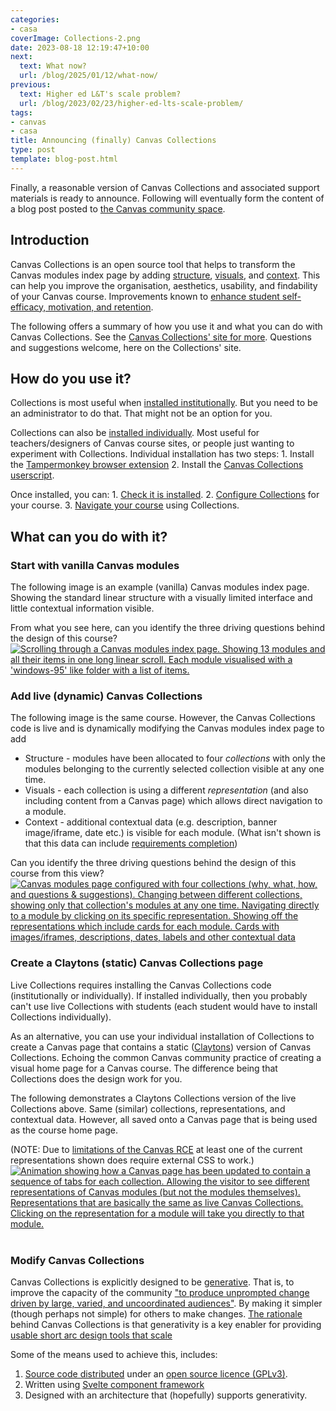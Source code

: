 ```yaml
---
categories:
- casa
coverImage: Collections-2.png
date: 2023-08-18 12:19:47+10:00
next:
  text: What now?
  url: /blog/2025/01/12/what-now/
previous:
  text: Higher ed L&T's scale problem?
  url: /blog/2023/02/23/higher-ed-lts-scale-problem/
tags:
- canvas
- casa
title: Announcing (finally) Canvas Collections
type: post
template: blog-post.html
---
```

Finally, a reasonable version of Canvas Collections and associated support materials is ready to announce. Following will eventually form the content of a blog post posted to [the Canvas community space](https://community.canvaslms.com/t5/Canvas/ct-p/canvas).

## Introduction

Canvas Collections is an open source tool that helps to transform the Canvas modules index page by adding [structure](https://djplaner.github.io/canvas-collections/#structure), [visuals](https://djplaner.github.io/canvas-collections/#visuals), and [context](https://djplaner.github.io/canvas-collections/#context). This can help you improve the organisation, aesthetics, usability, and findability of your Canvas course. Improvements known to [enhance student self-efficacy, motivation, and retention](https://djplaner.github.io/canvas-collections/#why).

The following offers a summary of how you use it and what you can do with Canvas Collections. See the [Canvas Collections' site for more](https://djplaner.github.io/canvas-collections/). Questions and suggestions welcome, here on the Collections' site.

## How do you use it?

Collections is most useful when [installed institutionally](https://djplaner.github.io/canvas-collections/getting-started/install/institutional/). But you need to be an administrator to do that. That might not be an option for you.

Collections can also be [installed individually](https://djplaner.github.io/canvas-collections/getting-started/install/individual/). Most useful for teachers/designers of Canvas course sites, or people just wanting to experiment with Collections. Individual installation has two steps: 1. Install the [Tampermonkey browser extension](https://tampermonkey.net/) 2. Install the [Canvas Collections userscript](https://github.com/djplaner/canvas-collections/raw/main/dist/canvas-collections.user.js).

Once installed, you can: 1. [Check it is installed](https://djplaner.github.io/canvas-collections/getting-started/install/is-it-installed/). 2. [Configure Collections](https://djplaner.github.io/canvas-collections/configure/overview/) for your course. 3. [Navigate your course](https://djplaner.github.io/canvas-collections/navigate/navigate-options/) using Collections.

## What can you do with it?

### Start with vanilla Canvas modules

The following image is an example (vanilla) Canvas modules index page. Showing the standard linear structure with a visually limited interface and little contextual information visible.

From what you see here, can you identify the three driving questions behind the design of this course?[![Scrolling through a Canvas modules index page. Showing 13 modules and all their items in one long linear scroll. Each module visualised with a 'windows-95' like folder with a list of items.](images/vanillaModules.gif)](https://github.com/djplaner/canvas-collections/raw/main/docs/assets/vanillaModules.gif)

### Add live (dynamic) Canvas Collections

The following image is the same course. However, the Canvas Collections code is live and is dynamically modifying the Canvas modules index page to add

- Structure - modules have been allocated to four _collections_ with only the modules belonging to the currently selected collection visible at any one time.
- Visuals - each collection is using a different _representation_ (and also including content from a Canvas page) which allows direct navigation to a module.
- Context - additional contextual data (e.g. description, banner image/iframe, date etc.) is visible for each module. (What isn't shown is that this data can include [requirements completion](https://djplaner.github.io/canvas-collections/reference/conceptual-model/representations/griffith-cards/#progress-ring))

Can you identify the three driving questions behind the design of this course from this view?[![Canvas modules page configured with four collections (why, what, how, and questions & suggestions). Changing between different collections, showing only that collection's modules at any one time. Navigating directly to a module by clicking on its specific representation. Showing off the representations which include cards for each module. Cards with images/iframes, descriptions, dates, labels and other contextual data](images/withCanvasCollections.gif)](https://github.com/djplaner/canvas-collections/blob/main/docs/assets/withCanvasCollections.gif)

### Create a Claytons (static) Canvas Collections page

Live Collections requires installing the Canvas Collections code (institutionally or individually). If installed individually, then you probably can't use live Collections with students (each student would have to install Collections individually).

As an alternative, you can use your individual installation of Collections to create a Canvas page that contains a static ([Claytons](https://australianfoodtimeline.com.au/claytons-enters-australian-vernacular/)) version of Canvas Collections. Echoing the common Canvas community practice of creating a visual home page for a Canvas course. The difference being that Collections does the design work for you.

The following demonstrates a Claytons Collections version of the live Collections above. Same (similar) collections, representations, and contextual data. However, all saved onto a Canvas page that is being used as the course home page.

(NOTE: Due to [limitations of the Canvas RCE](https://community.canvaslms.com/t5/Canvas-Resource-Documents/Canvas-HTML-Editor-Allowlist/ta-p/387066) at least one of the current representations shown does require external CSS to work.)[![Animation showing how a Canvas page has been updated to contain a sequence of tabs for each collection. Allowing the visitor to see different representations of Canvas modules (but not the modules themselves). Representations that are basically the same as live Canvas Collections. Clicking on the representation for a module will take you directly to that module.](images/claytonsCollections.gif)](https://github.com/djplaner/canvas-collections/blob/main/docs/assets/claytonsCollections.gif) 

### Modify Canvas Collections

Canvas Collections is explicitly designed to be [generative](https://djplaner.github.io/canvas-collections/#generativity). That is, to improve the capacity of the community ["to produce unprompted change driven by large, varied, and uncoordinated audiences"](https://en.wikipedia.org/wiki/Generative_systems). By making it simpler (though perhaps not simple) for others to make changes. [The rationale](https://djplaner.github.io/canvas-collections/about/rationale/) behind Canvas Collections is that generativity is a key enabler for providing [usable short arc design tools that scale](https://djplaner.github.io/canvas-collections/about/rationale/#usable-short-arc-design-tools-that-scale)

Some of the means used to achieve this, includes:

1. [Source code distributed](https://github.com/djplaner/canvas-collections) under an [open source licence (GPLv3)](https://github.com/djplaner/canvas-collections/blob/main/LICENSE).
2. Written using [Svelte component framework](https://svelte.dev/)
3. Designed with an architecture that (hopefully) supports generativity.